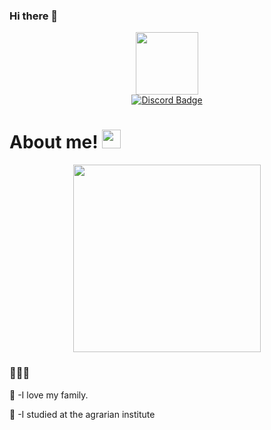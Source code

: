 ### Hi there 👋

<div id="header" align="center">
<img src="https://media.giphy.com/media/StKiS6x698JAl9d6cx/giphy.gif" width="100"/>
</div>
<div id="badges">
</a>
<div id="header" align="center">

<a href="Morris Allen#6815">
<img src="https://img.shields.io/badge/Discord-black?style=for-the-badge&logo=discord&logoColor=white" alt="Discord Badge"/>
</a>
</div>


<h1>
  About me!
<img src="https://media.giphy.com/media/hvRJCLFzcasrR4ia7z/giphy.gif" width="30px"/>
</h1>
<div align="center">
<img src="https://media.giphy.com/media/3NtY188QaxDdC/giphy.gif" width="300" height="300"/>
</div>

### :family_man_woman_boy: 

:partying_face: 
-I love my family.

:seedling:
-I studied at the agrarian institute
